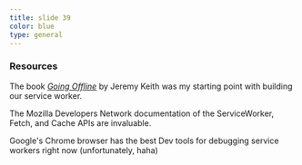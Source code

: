 ```yaml
---
title: slide 39
color: blue
type: general
---
```

### Resources

The book _[Going Offline](https://abookapart.com/products/going-offline)_ by Jeremy Keith was my starting point with building our service worker.

The Mozilla Developers Network documentation of the ServiceWorker, Fetch, and Cache APIs are invaluable.

Google's Chrome browser has the best Dev tools for debugging service workers right now (unfortunately, haha)
